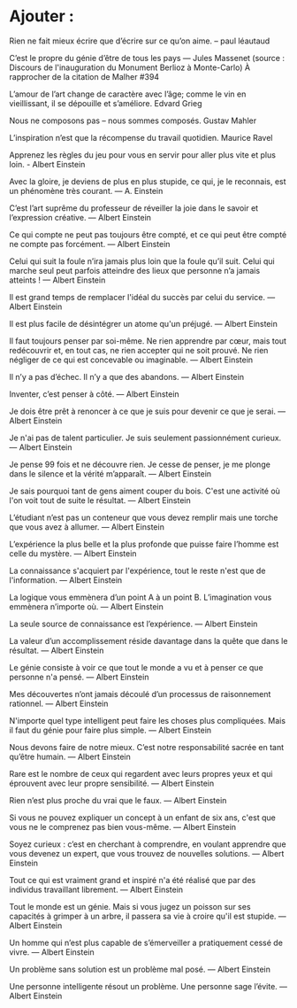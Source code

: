 
# Ajouter :

Rien ne fait mieux écrire que d’écrire sur ce qu’on aime. – paul léautaud

C’est le propre du génie d’être de tous les pays — Jules Massenet (source : Discours de l'inauguration du Monument Berlioz à Monte-Carlo)
À rapprocher de la citation de Malher #394

L’amour de l’art change de caractère avec l’âge; comme le vin en vieillissant, il se dépouille et s’améliore.
Edvard Grieg

Nous ne composons pas – nous sommes composés.
Gustav Mahler

L’inspiration n’est que la récompense du travail quotidien.
Maurice Ravel

Apprenez les règles du jeu pour vous en servir pour aller plus vite et plus loin. - Albert Einstein

Avec la gloire, je deviens de plus en plus stupide, ce qui, je le reconnais, est un phénomène très courant. — A. Einstein

C’est l’art suprême du professeur de réveiller la joie dans le savoir et l’expression créative. — Albert Einstein

Ce qui compte ne peut pas toujours être compté, et ce qui peut être compté ne compte pas forcément. — Albert Einstein

Celui qui suit la foule n’ira jamais plus loin que la foule qu’il suit. Celui qui marche seul peut parfois atteindre des lieux que personne n’a jamais atteints ! — Albert Einstein

Il est grand temps de remplacer l'idéal du succès par celui du service. — Albert Einstein

Il est plus facile de désintégrer un atome qu'un préjugé. — Albert Einstein

Il faut toujours penser par soi-même. Ne rien apprendre par cœur, mais tout redécouvrir et, en tout cas, ne rien accepter qui ne soit prouvé. Ne rien négliger de ce qui est concevable ou imaginable. — Albert Einstein

Il n’y a pas d’échec. Il n’y a que des abandons. — Albert Einstein

Inventer, c’est penser à côté. — Albert Einstein

Je dois être prêt à renoncer à ce que je suis pour devenir ce que je serai. — Albert Einstein

Je n'ai pas de talent particulier. Je suis seulement passionnément curieux. — Albert Einstein

Je pense 99 fois et ne découvre rien. Je cesse de penser, je me plonge dans le silence et la vérité m’apparaît. — Albert Einstein

Je sais pourquoi tant de gens aiment couper du bois. C'est une activité où l'on voit tout de suite le résultat. — Albert Einstein

L’étudiant n’est pas un conteneur que vous devez remplir mais une torche que vous avez à allumer. — Albert Einstein

L’expérience la plus belle et la plus profonde que puisse faire l’homme est celle du mystère. — Albert Einstein

La connaissance s'acquiert par l'expérience, tout le reste n'est que de l'information. — Albert Einstein

La logique vous emmènera d’un point A à un point B. L’imagination vous emmènera n’importe où. — Albert Einstein

La seule source de connaissance est l’expérience. — Albert Einstein

La valeur d’un accomplissement réside davantage dans la quête que dans le résultat. — Albert Einstein

Le génie consiste à voir ce que tout le monde a vu et à penser ce que personne n'a pensé. — Albert Einstein

Mes découvertes n’ont jamais découlé d’un processus de raisonnement rationnel. — Albert Einstein

N'importe quel type intelligent peut faire les choses plus compliquées. Mais il faut du génie pour faire plus simple. — Albert Einstein

Nous devons faire de notre mieux. C’est notre responsabilité sacrée en tant qu’être humain. — Albert Einstein

Rare est le nombre de ceux qui regardent avec leurs propres yeux et qui éprouvent avec leur propre sensibilité. — Albert Einstein

Rien n’est plus proche du vrai que le faux. — Albert Einstein

Si vous ne pouvez expliquer un concept à un enfant de six ans, c'est que vous ne le comprenez pas bien vous-même. — Albert Einstein

Soyez curieux&nbsp;: c’est en cherchant à comprendre, en voulant apprendre que vous devenez un expert, que vous trouvez de nouvelles solutions. — Albert Einstein


Tout ce qui est vraiment grand et inspiré n'a été réalisé que par des individus travaillant librement. — Albert Einstein

Tout le monde est un génie. Mais si vous jugez un poisson sur ses capacités à grimper à un arbre, il passera sa vie à croire qu'il est stupide. — Albert Einstein

Un homme qui n’est plus capable de s’émerveiller a pratiquement cessé de vivre. — Albert Einstein

Un problème sans solution est un problème mal posé. — Albert Einstein

Une personne intelligente résout un problème. Une personne sage l’évite. — Albert Einstein
